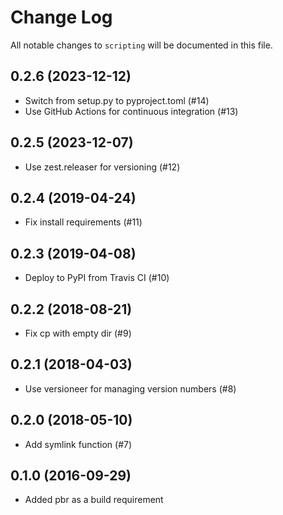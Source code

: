 # Change Log
All notable changes to `scripting` will be documented in this file.

## 0.2.6 (2023-12-12)

- Switch from setup.py to pyproject.toml (#14)
- Use GitHub Actions for continuous integration (#13)


## 0.2.5 (2023-12-07)

- Use zest.releaser for versioning (#12)

## 0.2.4 (2019-04-24)

- Fix install requirements (#11)


## 0.2.3 (2019-04-08)

- Deploy to PyPI from Travis CI (#10)


## 0.2.2 (2018-08-21)

- Fix cp with empty dir (#9)


## 0.2.1 (2018-04-03)

- Use versioneer for managing version numbers (#8)


## 0.2.0 (2018-05-10)

- Add symlink function (#7)


## 0.1.0 (2016-09-29)

- Added pbr as a build requirement
